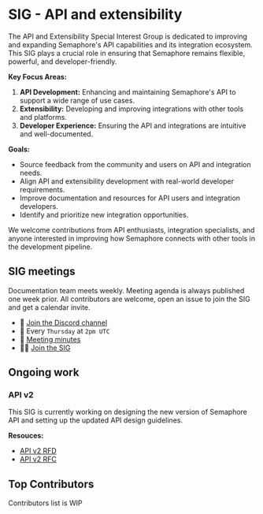 # SIG - API and extensibility

The API and Extensibility Special Interest Group is dedicated to improving and expanding Semaphore's API capabilities and its integration ecosystem. This SIG plays a crucial role in ensuring that Semaphore remains flexible, powerful, and developer-friendly.

**Key Focus Areas:**

1. **API Development:** Enhancing and maintaining Semaphore's API to support a wide range of use cases.
2. **Extensibility:** Developing and improving integrations with other tools and platforms.
3. **Developer Experience:** Ensuring the API and integrations are intuitive and well-documented.

**Goals:**

- Source feedback from the community and users on API and integration needs.
- Align API and extensibility development with real-world developer requirements.
- Improve documentation and resources for API users and integration developers.
- Identify and prioritize new integration opportunities.

We welcome contributions from API enthusiasts, integration specialists, and anyone interested in improving how Semaphore connects with other tools in the development pipeline.

## SIG meetings

Documentation team meets weekly. Meeting agenda is always published one week prior. All contributors are welcome, open an issue to join the SIG and get a calendar invite.

- 💬 [Join the Discord channel](https://discord.gg/w27XA4tUaX)
- 📆 Every `Thursday` at `2pm UTC`
- 📝 [Meeting minutes](./meeting-minutes.md)
- 🙋‍♂️ [Join the SIG](https://forms.gle/tcNpGA4Zyghnu7sh8)

## Ongoing work

### API v2

This SIG is currently working on designing the new version of Semaphore API and setting up the updated API design guidelines. 

**Resouces:**

- [API v2 RFD](#)
- [API v2 RFC](#)

## Top Contributors

Contributors list is WIP